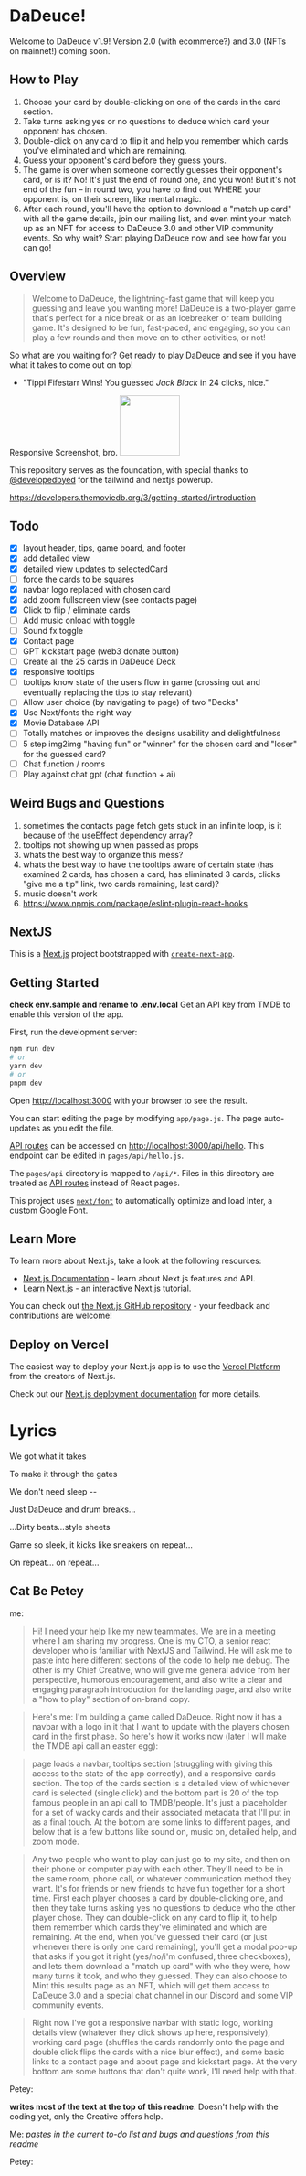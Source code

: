 # DaDeuce!

Welcome to DaDeuce v1.9! Version 2.0 (with ecommerce?) and 3.0 (NFTs on mainnet!) coming soon.

## How to Play

1. Choose your card by double-clicking on one of the cards in the card section.
1. Take turns asking yes or no questions to deduce which card your opponent has chosen.
1. Double-click on any card to flip it and help you remember which cards you've eliminated and which are remaining.
1. Guess your opponent's card before they guess yours.
1. The game is over when someone correctly guesses their opponent's card, or is it? No! It's just the end of round one, and you won! But it's not end of the fun – in round two, you have to find out WHERE your opponent is, on their screen, like mental magic.
1. After each round, you'll have the option to download a "match up card" with all the game details, join our mailing list, and even mint your match up as an NFT for access to DaDeuce 3.0 and other VIP community events. So why wait? Start playing DaDeuce now and see how far you can go!

## Overview

> Welcome to DaDeuce, the lightning-fast game that will keep you guessing and leave you wanting more! DaDeuce is a two-player game that's perfect for a nice break or as an icebreaker or team building game. It's designed to be fun, fast-paced, and engaging, so you can play a few rounds and then move on to other activities, or not!

So what are you waiting for? Get ready to play DaDeuce and see if you have what it takes to come out on top!

- "Tippi Fifestarr Wins! You guessed _Jack Black_ in 24 clicks, nice."

Responsive Screenshot, bro.
[<img src="https://user-images.githubusercontent.com/62179036/225210460-d8238523-914c-46f7-a4c7-0bb162a0a8dd.png" width="105"/>](https://user-images.githubusercontent.com/62179036/225210460-d8238523-914c-46f7-a4c7-0bb162a0a8dd.png)

This repository serves as the foundation, with special thanks to [@developedbyed](https://www.youtube.com/watch?v=T63nY70eZF0) for the tailwind and nextjs powerup.

https://developers.themoviedb.org/3/getting-started/introduction

## Todo

- [x] layout header, tips, game board, and footer
- [x] add detailed view
- [x] detailed view updates to selectedCard
- [ ] force the cards to be squares
- [x] navbar logo replaced with chosen card
- [x] add zoom fullscreen view (see contacts page)
- [x] Click to flip / eliminate cards
- [ ] Add music onload with toggle
- [ ] Sound fx toggle
- [x] Contact page
- [ ] GPT kickstart page (web3 donate button)
- [ ] Create all the 25 cards in DaDeuce Deck
- [x] responsive tooltips
- [ ] tooltips know state of the users flow in game (crossing out and eventually replacing the tips to stay relevant)
- [ ] Allow user choice (by navigating to page) of two "Decks"
- [x] Use Next/fonts the right way
- [x] Movie Database API
- [ ] Totally matches or improves the designs usability and delightfulness
- [ ] 5 step img2img "having fun" or "winner" for the chosen card and "loser" for the guessed card?
- [ ] Chat function / rooms
- [ ] Play against chat gpt (chat function + ai)

## Weird Bugs and Questions

1. sometimes the contacts page fetch gets stuck in an infinite loop, is it because of the useEffect dependency array?
2. tooltips not showing up when passed as props
3. whats the best way to organize this mess?
4. whats the best way to have the tooltips aware of certain state (has examined 2 cards, has chosen a card, has eliminated 3 cards, clicks "give me a tip" link, two cards remaining, last card)?
5. music doesn't work
6. https://www.npmjs.com/package/eslint-plugin-react-hooks

## NextJS

This is a [Next.js](https://nextjs.org/) project bootstrapped with [`create-next-app`](https://github.com/vercel/next.js/tree/canary/packages/create-next-app).

## Getting Started

**check env.sample and rename to .env.local**
Get an API key from TMDB to enable this version of the app.

First, run the development server:

```bash
npm run dev
# or
yarn dev
# or
pnpm dev
```

Open [http://localhost:3000](http://localhost:3000) with your browser to see the result.

You can start editing the page by modifying `app/page.js`. The page auto-updates as you edit the file.

[API routes](https://nextjs.org/docs/api-routes/introduction) can be accessed on [http://localhost:3000/api/hello](http://localhost:3000/api/hello). This endpoint can be edited in `pages/api/hello.js`.

The `pages/api` directory is mapped to `/api/*`. Files in this directory are treated as [API routes](https://nextjs.org/docs/api-routes/introduction) instead of React pages.

This project uses [`next/font`](https://nextjs.org/docs/basic-features/font-optimization) to automatically optimize and load Inter, a custom Google Font.

## Learn More

To learn more about Next.js, take a look at the following resources:

- [Next.js Documentation](https://nextjs.org/docs) - learn about Next.js features and API.
- [Learn Next.js](https://nextjs.org/learn) - an interactive Next.js tutorial.

You can check out [the Next.js GitHub repository](https://github.com/vercel/next.js/) - your feedback and contributions are welcome!

## Deploy on Vercel

The easiest way to deploy your Next.js app is to use the [Vercel Platform](https://vercel.com/new?utm_medium=default-template&filter=next.js&utm_source=create-next-app&utm_campaign=create-next-app-readme) from the creators of Next.js.

Check out our [Next.js deployment documentation](https://nextjs.org/docs/deployment) for more details.

# Lyrics

We got what it takes

To make it through the gates

We don't need sleep --

Just DaDeuce and drum breaks...

...Dirty beats...style sheets

Game so sleek, it kicks like sneakers on repeat...

On repeat... on repeat...

## Cat Be Petey

me:

> Hi! I need your help like my new teammates. We are in a meeting where I am sharing my progress.
> One is my CTO, a senior react developer who is familiar with NextJS and Tailwind. He will ask me to paste into here different sections of the code to help me debug. The other is my Chief Creative, who will give me general advice from her perspective, humorous encouragement, and also write a clear and engaging paragraph introduction for the landing page, and also write a "how to play" section of on-brand copy.

> Here's me:
> I'm building a game called DaDeuce. Right now it has a navbar with a logo in it that I want to update with the players chosen card in the first phase. So here's how it works now (later I will make the TMDB api call an easter egg):

> page loads a navbar, tooltips section (struggling with giving this access to the state of the app correctly), and a responsive cards section. The top of the cards section is a detailed view of whichever card is selected (single click) and the bottom part is 20 of the top famous people in an api call to TMDB/people. It's just a placeholder for a set of wacky cards and their associated metadata that I'll put in as a final touch. At the bottom are some links to different pages, and below that is a few buttons like sound on, music on, detailed help, and zoom mode.

> Any two people who want to play can just go to my site, and then on their phone or computer play with each other. They'll need to be in the same room, phone call, or whatever communication method they want. It's for friends or new friends to have fun together for a short time. First each player chooses a card by double-clicking one, and then they take turns asking yes no questions to deduce who the other player chose. They can double-click on any card to flip it, to help them remember which cards they've eliminated and which are remaining. At the end, when you've guessed their card (or just whenever there is only one card remaining), you'll get a modal pop-up that asks if you got it right (yes/no/i'm confused, three checkboxes), and lets them download a "match up card" with who they were, how many turns it took, and who they guessed. They can also choose to Mint this results page as an NFT, which will get them access to DaDeuce 3.0 and a special chat channel in our Discord and some VIP community events.

> Right now I've got a responsive navbar with static logo, working details view (whatever they click shows up here, responsively), working card page (shuffles the cards randomly onto the page and double click flips the cards with a nice blur effect), and some basic links to a contact page and about page and kickstart page. At the very bottom are some buttons that don't quite work, I'll need help with that.

Petey:

**writes most of the text at the top of this readme**.
Doesn't help with the coding yet, only the Creative offers help.

Me: _pastes in the current to-do list and bugs and questions from this readme_

Petey:
